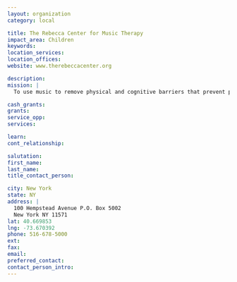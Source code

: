 ```yaml
---
layout: organization
category: local

title: The Rebecca Center for Music Therapy
impact_area: Children
keywords: 
location_services: 
location_offices: 
website: www.therebeccacenter.org

description: 
mission: |
  To use music to remove physical and cognitive barriers that prevent people with special needs from engaging in essential social interactions and life processes. 

cash_grants: 
grants: 
service_opp: 
services: 

learn: 
cont_relationship: 

salutation: 
first_name: 
last_name: 
title_contact_person: 

city: New York
state: NY
address: |
  100 Hempstead Avenue P.O. Box 5002  
  New York NY 11571
lat: 40.669853
lng: -73.670392
phone: 516-678-5000
ext: 
fax: 
email: 
preferred_contact: 
contact_person_intro: 
---
```

